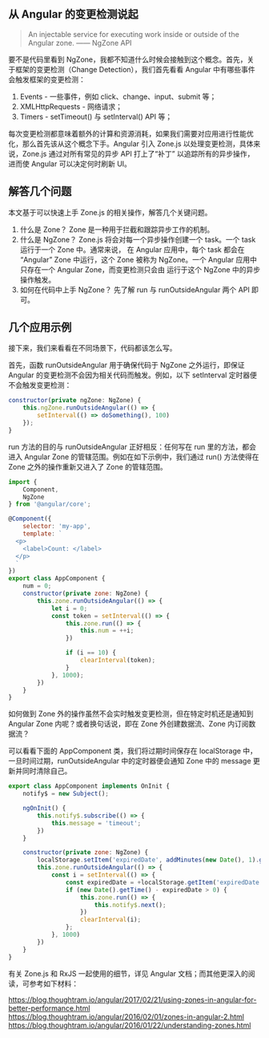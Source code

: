 ## 从 Angular 的变更检测说起

> An injectable service for executing work inside or outside of the Angular zone. —— NgZone API

要不是代码里看到 NgZone，我都不知道什么时候会接触到这个概念。首先，关于框架的变更检测（Change Detection），我们首先看看 Angular 中有哪些事件会触发框架的变更检测：

1. Events - 一些事件，例如 click、change、input、submit 等；
2. XMLHttpRequests - 网络请求；
3. Timers - setTimeout() 与 setInterval() API 等；

每次变更检测都意味着额外的计算和资源消耗，如果我们需要对应用进行性能优化，那么首先该从这个概念下手。Angular 引入 Zone.js 以处理变更检测，具体来说，Zone.js 通过对所有常见的异步 API 打上了“补丁” 以追踪所有的异步操作，进而使 Angular 可以决定何时刷新 UI。

## 解答几个问题

本文基于可以快速上手 Zone.js 的相关操作，解答几个关键问题。

1. 什么是 Zone？ Zone 是一种用于拦截和跟踪异步工作的机制。
2. 什么是 NgZone？ Zone.js 将会对每一个异步操作创建一个 task。一个 task 运行于一个 Zone 中。通常来说， 在 Angular 应用中，每个 task 都会在 “Angular” Zone 中运行，这个 Zone 被称为 NgZone。一个 Angular 应用中只存在一个 Angular Zone，而变更检测只会由 运行于这个 NgZone 中的异步操作触发。
3. 如何在代码中上手 NgZone？ 先了解 run 与 runOutsideAngular 两个 API 即可。

## 几个应用示例

接下来，我们来看看在不同场景下，代码都该怎么写。

首先，函数 runOutsideAngular 用于确保代码于 NgZone 之外运行，即保证 Angular 的变更检测不会因为相关代码而触发。例如，以下 setInterval 定时器便不会触发变更检测：

``` javascript
constructor(private ngZone: NgZone) {
    this.ngZone.runOutsideAngular(() => {
        setInterval(() => doSomething(), 100)
    });
}
```

run 方法的目的与 runOutsideAngular 正好相反：任何写在 run 里的方法，都会进入 Angular Zone 的管辖范围。例如在如下示例中，我们通过 run() 方法使得在 Zone 之外的操作重新又进入了 Zone 的管辖范围。

``` javascript
import {
    Component,
    NgZone
} from '@angular/core';

@Component({
    selector: 'my-app',
    template: `
  <p>
    <label>Count: </label>
  </p>  
  `
})
export class AppComponent {
    num = 0;
    constructor(private zone: NgZone) {
        this.zone.runOutsideAngular(() => {
            let i = 0;
            const token = setInterval(() => {
                this.zone.run(() => {
                    this.num = ++i;
                })

                if (i == 10) {
                    clearInterval(token);
                }
            }, 1000);
        })
    }
}
```

如何做到 Zone 外的操作虽然不会实时触发变更检测，但在特定时机还是通知到 Angular Zone 内呢？或者换句话说，即在 Zone 外创建数据流、Zone 内订阅数据流？

可以看看下面的 AppComponent 类，我们将过期时间保存在 localStorage 中，一旦时间过期，runOutsideAngular 中的定时器便会通知 Zone 中的 message 更新并同时清除自己。

``` javascript
export class AppComponent implements OnInit {
    notify$ = new Subject();

    ngOnInit() {
        this.notify$.subscribe(() => {
            this.message = 'timeout';
        })
    }

    constructor(private zone: NgZone) {
        localStorage.setItem('expiredDate', addMinutes(new Date(), 1).getTime().toString());
        this.zone.runOutsideAngular(() => {
            const i = setInterval(() => {
                const expiredDate = +localStorage.getItem('expiredDate');
                if (new Date().getTime() - expiredDate > 0) {
                    this.zone.run(() => {
                        this.notify$.next();
                    })
                    clearInterval(i);
                };
            }, 1000)
        })
    }
}
```

有关 Zone.js 和 RxJS 一起使用的细节，详见 Angular 文档；而其他更深入的阅读，可参考如下材料：

https://blog.thoughtram.io/angular/2017/02/21/using-zones-in-angular-for-better-performance.html
https://blog.thoughtram.io/angular/2016/02/01/zones-in-angular-2.html
https://blog.thoughtram.io/angular/2016/01/22/understanding-zones.html
